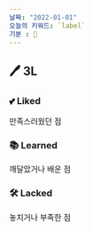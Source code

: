 ```yaml
---
날짜: "2022-01-01"
오늘의 키워드: `label`
기분 : 🤗 
---
```


## 🖊 3L

### 💕 Liked
만족스러웠던 점 


### 📚 Learned
깨달았거나 배운 점


### 🛠 Lacked
놓치거나 부족한 점


